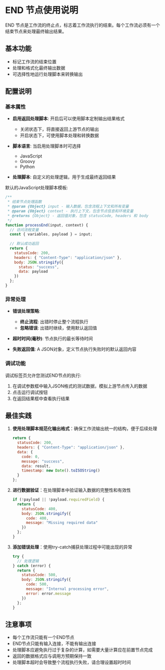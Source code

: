 # END 节点使用说明

END 节点是工作流的终止点，标志着工作流执行的结束。每个工作流必须有一个结束节点来处理最终输出结果。

## 基本功能

- 标记工作流的结束位置
- 处理和格式化最终输出数据
- 可选择性地运行处理脚本来转换输出

## 配置说明

### 基本属性

- **启用返回处理脚本**: 开启后可以使用脚本定制输出结果格式
  - 关闭状态下，将直接返回上游节点的输出
  - 开启状态下，可使用脚本处理和转换数据

- **脚本语言**: 当启用处理脚本时可选择
  - JavaScript
  - Groovy
  - Python

- **处理脚本**: 自定义的处理逻辑，用于生成最终返回结果

默认的JavaScript处理脚本模板:
```javascript
/**
 * 结束节点处理函数
 * @param {Object} input - 输入数据，包含流程上下文和所有变量
 * @param {Object} context - 执行上下文，包含节点信息和环境变量
 * @returns {Object} - 返回值对象，包含 statusCode, headers 和 body
 */
function processEnd(input, context) {
  // 访问流程变量
  const { variables, payload } = input;
  
  // 默认成功返回
  return {
    statusCode: 200,
    headers: { "Content-Type": "application/json" },
    body: JSON.stringify({
      status: "success",
      data: payload
    })
  };
}
```

### 异常处理

- **错误处理策略**: 
  - **终止流程**: 出错时停止整个流程执行
  - **忽略错误**: 出错时继续，使用默认返回值

- **超时时间(毫秒)**: 节点执行的最长等待时间
- **失败返回值**: A JSON对象，定义节点执行失败时的默认返回内容

### 调试功能

调试标签页允许您测试END节点的执行:

1. 在调试参数框中输入JSON格式的测试数据，模拟上游节点传入的数据
2. 点击运行调试按钮
3. 在返回结果框中查看执行结果

## 最佳实践

1. **使用处理脚本规范化输出格式**：确保工作流输出统一的结构，便于后续处理
   ```javascript
   return {
     statusCode: 200,
     headers: { "Content-Type": "application/json" },
     data: {
       code: 0,
       message: "success",
       data: result,
       timestamp: new Date().toISOString()
     }
   };
   ```

2. **进行数据验证**：在处理脚本中验证输入数据的完整性和有效性
   ```javascript
   if (!payload || !payload.requiredField) {
     return {
       statusCode: 400,
       body: JSON.stringify({
         code: 400,
         message: "Missing required data"
       })
     };
   }
   ```

3. **添加错误处理**：使用try-catch捕获处理过程中可能出现的异常
   ```javascript
   try {
     // 处理逻辑
   } catch (error) {
     return {
       statusCode: 500,
       body: JSON.stringify({
         code: 500,
         message: "Internal processing error",
         error: error.message
       })
     };
   }
   ```

## 注意事项

- 每个工作流只能有一个END节点
- END节点只能有输入连接，不能有输出连接
- 处理脚本应避免执行过于复杂的计算，如需要大量计算应在前置节点完成
- 返回的数据格式应与调用方预期保持一致
- 处理脚本超时会导致整个流程执行失败，请合理设置超时时间